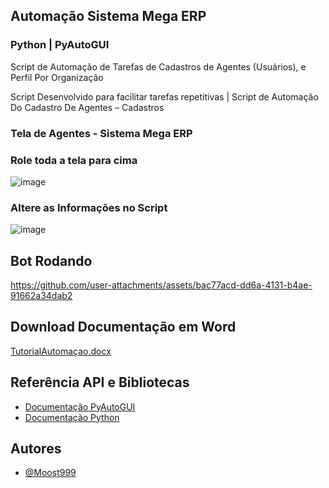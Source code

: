 
## Automação Sistema Mega ERP 
### Python | PyAutoGUI

Script de Automação de Tarefas de Cadastros de Agentes (Usuários), e Perfil Por Organização


Script Desenvolvido para facilitar tarefas repetitivas | Script de Automação Do Cadastro De Agentes – Cadastros


### Tela de Agentes - Sistema Mega ERP

### Role toda a tela para cima
![image](https://github.com/user-attachments/assets/520c3352-948d-429b-87a3-b89de2a3c4a8)
### Altere as Informações no Script

![image](https://github.com/user-attachments/assets/9626855e-84ae-4f6c-8b4e-294e3c8913f1)

## Bot Rodando





https://github.com/user-attachments/assets/bac77acd-dd6a-4131-b4ae-91662a34dab2




## Download Documentação em Word
[TutorialAutomaçao.docx](https://github.com/user-attachments/files/17398892/TutorialAutomacao.docx)


## Referência API e Bibliotecas

 - [Documentação PyAutoGUI](https://pypi.org/project/PyAutoGUI/)
 - [Documentação Python](https://python.org/)


## Autores

- [@Moost999](https://www.github.com/Moost999)

